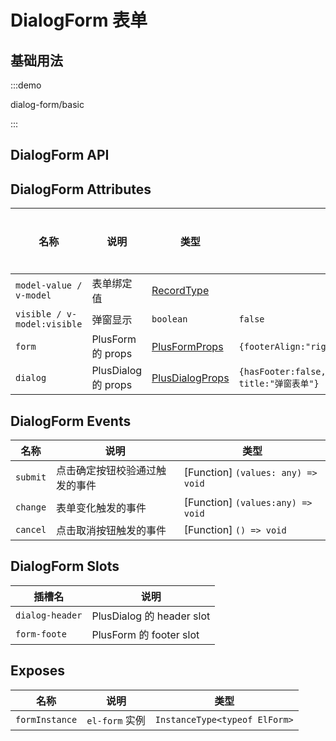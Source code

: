 # DialogForm 表单

## 基础用法

:::demo

dialog-form/basic

:::

## DialogForm API

## DialogForm Attributes

| 名称                        | 说明                | 类型                                                       | 默认值                                                         | 是否必须 |
| --------------------------- | ------------------- | ---------------------------------------------------------- | -------------------------------------------------------------- | -------- |
| `model-value / v-model`     | 表单绑定值          | [RecordType](/components/type.html#recordtype)             |                                                                | 否       |
| `visible / v-model:visible` | 弹窗显示            | `boolean`                                                  | `false`                                                        | 否       |
| `form`                      | PlusForm 的 props   | [PlusFormProps](/components/form.html#form-attributes)     | `{footerAlign:"right"}`                                        | 否       |
| `dialog`                    | PlusDialog 的 props | [PlusDialogProps](/components/form.html#dialof-attributes) | `{hasFooter:false,width:"800px",top:"10vh", title:"弹窗表单"}` | 否       |

## DialogForm Events

| 名称     | 说明                           | 类型                               |
| -------- | ------------------------------ | ---------------------------------- |
| `submit` | 点击确定按钮校验通过触发的事件 | [Function] `(values: any) => void` |
| `change` | 表单变化触发的事件             | [Function] `(values:any) => void`  |
| `cancel` | 点击取消按钮触发的事件         | [Function] `() => void`            |

## DialogForm Slots

| 插槽名          | 说明                      |
| --------------- | ------------------------- |
| `dialog-header` | PlusDialog 的 header slot |
| `form-foote`    | PlusForm 的 footer slot   |

## Exposes

| 名称           | 说明           | 类型                          |
| -------------- | -------------- | ----------------------------- |
| `formInstance` | `el-form` 实例 | `InstanceType<typeof ElForm>` |

